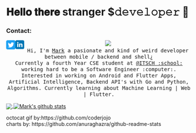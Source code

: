 <p align="center">
<h1>𝐇𝐞𝐥𝐥𝐨 𝐭𝐡𝐞𝐫𝐞 stranger $𝚍𝚎𝚟𝚎𝚕𝚘𝚙𝚎𝚛 🦖</h1>
</p>
<h3>Contact:</h3>
<a href="https://twitter.com/darkmarksdoe">
  <img align="left" alt="Marco J. | Twitter" width="25px" src="https://raw.githubusercontent.com/edent/SuperTinyIcons/099dc12b59179d07d534069bc8551718f786d91a/images/svg/twitter.svg" />
</a>
<a href="https://www.linkedin.com/in/marco-julio-fm/">
  <img align="left" alt="Marco Julio | Linkdin" width="24px" src="https://raw.githubusercontent.com/edent/SuperTinyIcons/099dc12b59179d07d534069bc8551718f786d91a/images/svg/linkedin.svg" />
</a>
<p align="center">
  <img src="https://raw.githubusercontent.com/coderjojo/coderjojo/master/img/github.gif" width=100>
<samp>  
  <br>
    Hi, I'm <a href="https://darkmarksdoe.xyz/">Mark</a> a pasionate and kind of weird developer between mobile / backend and shell¿ <br>
    Currently a fourth Year CSE student at <a href="https://www.cdhidalgo.tecnm.mx/">@ITSCH :school: </a> working hard to be a Software Engineer :computer:. Interested in working on Android and Flutter Apps, Artificial Intelligence, Backend API's with Go and Python, Algorithms. Currently learning about Machine Learning | Web | Flutter.
  <br>
  </samp>
</p>
<a href="https://github.com/darkmarksdoe/">
  <img align="center" src="https://github-readme-stats.vercel.app/api/top-langs/?username=darkmarksdoe&theme=radical&hide_langs_below=1" />
</a>
<a href="https://github.com/anuraghazra/github-readme-stats">
  <img align="center" src="https://github-readme-stats.vercel.app/api?username=darkmarksdoe&show_icons=true&theme=radical&line_height=40" alt="Mark's github stats" />
</a>
<br>
<p>
octocat gif by:https://github.com/coderjojo<br>
charts by: https://github.com/anuraghazra/github-readme-stats</p>

